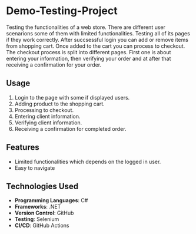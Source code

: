 # Demo-Testing-Project
Testing the functionalities of a web store. There are different user scenarions some of them with limited functionalities. Testing all of its pages if they work correctly.
After succsessful login you can add or remove items from shopping cart. Once added to the cart you can process to checkout. The checkout process is split into different pages. First one is about entering your information, then verifying your order and at after that receiving a confirmation for your order. 

## Usage
1. Login to the page with some if displayed users.
2. Adding product to the shopping cart.
3. Processing to checkout.
4. Entering client information.
5. Verifying client information.
6. Receiving a confirmation for completed order.

## Features
- Limited functionalities which depends on the logged in user.
- Easy to navigate

## Technologies Used

- **Programming Languages**: C#
- **Frameworks**: .NET
- **Version Control**: GitHub
- **Testing**: Selenium
- **CI/CD**: GitHub Actions